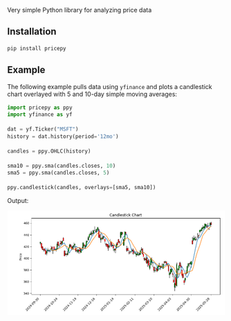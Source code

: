 Very simple Python library for analyzing price data

## Installation

```bash
pip install pricepy
```

## Example

The following example pulls data using `yfinance` and plots a candlestick chart overlayed with 5 and 10-day simple moving averages:

```python
import pricepy as ppy
import yfinance as yf

dat = yf.Ticker("MSFT")
history = dat.history(period='12mo')

candles = ppy.OHLC(history)

sma10 = ppy.sma(candles.closes, 10)
sma5 = ppy.sma(candles.closes, 5)

ppy.candlestick(candles, overlays=[sma5, sma10])
```

Output:

![MSFT daily candles with 5 and 10 day SMAs](./images/example_output.png)
